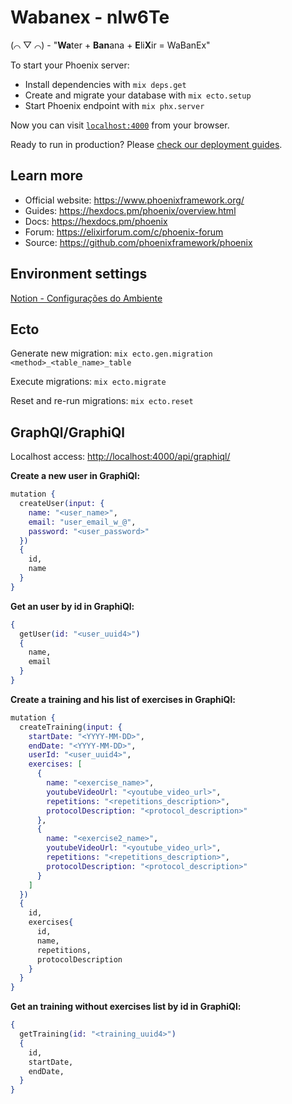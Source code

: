 # Wabanex - nlw6Te

(⌒ ▽ ⌒) - "**Wa**ter + **Ban**ana + **E**li**X**ir = WaBanEx"

To start your Phoenix server:

  * Install dependencies with `mix deps.get`
  * Create and migrate your database with `mix ecto.setup`
  * Start Phoenix endpoint with `mix phx.server`

Now you can visit [`localhost:4000`](http://localhost:4000) from your browser.

Ready to run in production? Please [check our deployment guides](https://hexdocs.pm/phoenix/deployment.html).

## Learn more

  * Official website: https://www.phoenixframework.org/
  * Guides: https://hexdocs.pm/phoenix/overview.html
  * Docs: https://hexdocs.pm/phoenix
  * Forum: https://elixirforum.com/c/phoenix-forum
  * Source: https://github.com/phoenixframework/phoenix

## Environment settings

[Notion - Configurações do Ambiente](https://www.notion.so/Mission-Elixir-e2036a66a5784f0e94e564c6dd19fc10)

## Ecto

Generate new migration: `mix ecto.gen.migration <method>_<table_name>_table`

Execute migrations: `mix ecto.migrate`

Reset and re-run migrations: `mix ecto.reset`

## GraphQl/GraphiQl

Localhost access: [http://localhost:4000/api/graphiql/](http://localhost:4000/api/graphiql/)

**Create a new user in GraphiQl:**

```elixir
mutation {
  createUser(input: {
    name: "<user_name>",
    email: "user_email_w_@",
    password: "<user_password>"
  })
  {
    id, 
    name
  }
}
```

**Get an user by id in GraphiQl:**

```elixir
{
  getUser(id: "<user_uuid4>")
  {
    name,
    email
  }
}
```

**Create a training and his list of exercises in GraphiQl:**

```elixir
mutation {
  createTraining(input: {
    startDate: "<YYYY-MM-DD>",
    endDate: "<YYYY-MM-DD>",
    userId: "<user_uuid4>",
    exercises: [
      {
        name: "<exercise_name>",
        youtubeVideoUrl: "<youtube_video_url>",
        repetitions: "<repetitions_description>",
        protocolDescription: "<protocol_description>"
      },
      {
        name: "<exercise2_name>",
        youtubeVideoUrl: "<youtube_video_url>",
        repetitions: "<repetitions_description>",
        protocolDescription: "<protocol_description>"
      }
    ]
  })
  {
    id,
    exercises{
      id,
      name,
      repetitions,
      protocolDescription
    }
  }
}
```

**Get an training without exercises list by id in GraphiQl:**

```elixir
{
  getTraining(id: "<training_uuid4>")
  {
    id,
    startDate,
    endDate,
  }
}
```
